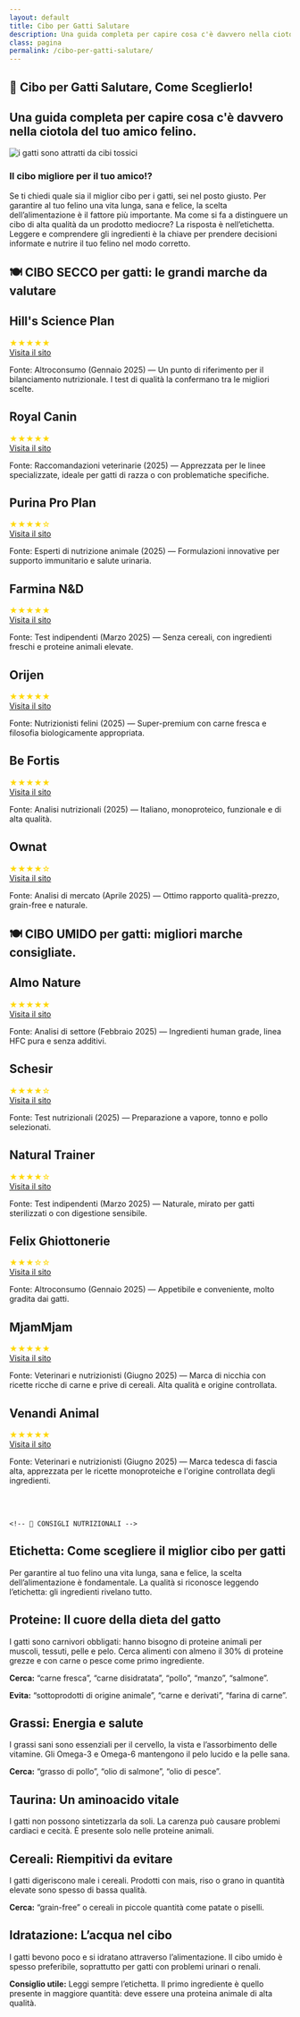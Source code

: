 ```yaml
---
layout: default
title: Cibo per Gatti Salutare
description: Una guida completa per capire cosa c'è davvero nella ciotola del tuo amico felino.
class: pagina
permalink: /cibo-per-gatti-salutare/
---
```


<main class="layout-wrapper">

<!-- 📝 INTRODUZIONE -->
<section class="intro">
  <h1 class="main-title-centered">🍴 Cibo per Gatti Salutare, Come Sceglierlo!</h1>
  <h2 class="small-title">
    Una guida completa per capire cosa c'è davvero nella ciotola del tuo amico felino.
  </h2>
</section>



<section class="square-grid">

  <div class="content-square">
    <img src="/assets/img/1-Cibo-Gatti-Il-Migliore-480.webp" alt="i gatti sono attratti da cibi tossici">
    <h3>Il cibo migliore per il tuo amico!?</h3>
    <div class="description">
      Se ti chiedi quale sia il miglior cibo per i gatti, sei nel posto giusto. Per garantire al tuo felino una vita lunga, sana e felice, la scelta dell’alimentazione è il fattore più importante. Ma come si fa a distinguere un cibo di alta qualità da un prodotto mediocre? La risposta è nell’etichetta. Leggere e comprendere gli ingredienti è la chiave per prendere decisioni informate e nutrire il tuo felino nel modo corretto.
    </div>
  </div>
</section>


<!-- 🍽️ CIBO SECCO -->

<section class="text-block">
  <h2 class="section-title-gradient">🍽️ CIBO SECCO per gatti: le grandi marche da valutare</h2>
</section>

<section class="indice-antracite">
  <div class="brand-header">
    <h2 class="section-title">Hill's Science Plan</h2>
    <div class="rating-stars"><span style="color: gold;">★★★★★</span></div>
    <a class="brand-name" href="https://www.hillspet.it/" target="_blank" rel="noopener">Visita il sito</a>
  </div>
  <p class="brand-description">
    Fonte: Altroconsumo (Gennaio 2025) — Un punto di riferimento per il bilanciamento nutrizionale. I test di qualità la confermano tra le migliori scelte.
  </p>
</section>

<section class="indice-antracite">
  <div class="brand-header">
    <h2 class="section-title">Royal Canin</h2>
    <div class="rating-stars"><span style="color: gold;">★★★★★</span></div>
    <a class="brand-name" href="https://www.royalcanin.com/it" target="_blank" rel="noopener">Visita il sito</a>
  </div>
  <p class="brand-description">
    Fonte: Raccomandazioni veterinarie (2025) — Apprezzata per le linee specializzate, ideale per gatti di razza o con problematiche specifiche.
  </p>
</section>

<section class="indice-antracite">
  <div class="brand-header">
    <h2 class="section-title">Purina Pro Plan</h2>
    <div class="rating-stars"><span style="color: gold;">★★★★☆</span></div>
    <a class="brand-name" href="https://www.purina.it/" target="_blank" rel="noopener">Visita il sito</a>
  </div>
  <p class="brand-description">
    Fonte: Esperti di nutrizione animale (2025) — Formulazioni innovative per supporto immunitario e salute urinaria.
  </p>
</section>

<section class="indice-antracite">
  <div class="brand-header">
    <h2 class="section-title">Farmina N&D</h2>
    <div class="rating-stars"><span style="color: gold;">★★★★★</span></div>
    <a class="brand-name" href="https://www.farmina.com/it/" target="_blank" rel="noopener">Visita il sito</a>
  </div>
  <p class="brand-description">
    Fonte: Test indipendenti (Marzo 2025) — Senza cereali, con ingredienti freschi e proteine animali elevate.
  </p>
</section>

<section class="indice-antracite">
  <div class="brand-header">
    <h2 class="section-title">Orijen</h2>
    <div class="rating-stars"><span style="color: gold;">★★★★★</span></div>
    <a class="brand-name" href="https://www.orijen.ca/" target="_blank" rel="noopener">Visita il sito</a>
  </div>
  <p class="brand-description">
    Fonte: Nutrizionisti felini (2025) — Super-premium con carne fresca e filosofia biologicamente appropriata.
  </p>
</section>

<section class="indice-antracite">
  <div class="brand-header">
    <h2 class="section-title">Be Fortis</h2>
    <div class="rating-stars"><span style="color: gold;">★★★★★</span></div>
    <a class="brand-name" href="https://www.arcaplanet.it/s/?q=BeFortis+cat" target="_blank" rel="noopener">Visita il sito</a>
  </div>
  <p class="brand-description">
    Fonte: Analisi nutrizionali (2025) — Italiano, monoproteico, funzionale e di alta qualità.
  </p>
</section>

<section class="indice-antracite">
  <div class="brand-header">
    <h2 class="section-title">Ownat</h2>
    <div class="rating-stars"><span style="color: gold;">★★★★☆</span></div>
    <a class="brand-name" href="https://www.ownat.com/it/" target="_blank" rel="noopener">Visita il sito</a>
  </div>
  <p class="brand-description">
    Fonte: Analisi di mercato (Aprile 2025) — Ottimo rapporto qualità-prezzo, grain-free e naturale.
  </p>
</section>




  

<!-- 🍽️ CIBO UMIDO -->


<section class="text-block">
  <h2 class="section-title-gradient">🍽️ CIBO UMIDO per gatti: migliori marche consigliate.</h2>
</section>

<section class="indice-antracite">
  <div class="brand-header">
    <h2 class="section-title">Almo Nature</h2>
    <div class="rating-stars"><span style="color: gold;">★★★★★</span></div>
    <a class="brand-name" href="https://www.almonature.com/" target="_blank" rel="noopener">Visita il sito</a>
  </div>
  <p class="brand-description">
    Fonte: Analisi di settore (Febbraio 2025) — Ingredienti human grade, linea HFC pura e senza additivi.
  </p>
</section>

<section class="indice-antracite">
  <div class="brand-header">
    <h2 class="section-title">Schesir</h2>
    <div class="rating-stars"><span style="color: gold;">★★★★☆</span></div>
    <a class="brand-name" href="https://www.schesir.com/" target="_blank" rel="noopener">Visita il sito</a>
  </div>
  <p class="brand-description">
    Fonte: Test nutrizionali (2025) — Preparazione a vapore, tonno e pollo selezionati.
  </p>
</section>

<section class="indice-antracite">
  <div class="brand-header">
    <h2 class="section-title">Natural Trainer</h2>
    <div class="rating-stars"><span style="color: gold;">★★★★☆</span></div>
    <a class="brand-name" href="https://www.trainer.eu/" target="_blank" rel="noopener">Visita il sito</a>
  </div>
  <p class="brand-description">
    Fonte: Test indipendenti (Marzo 2025) — Naturale, mirato per gatti sterilizzati o con digestione sensibile.
  </p>
</section>

<section class="indice-antracite">
  <div class="brand-header">
    <h2 class="section-title">Felix Ghiottonerie</h2>
    <div class="rating-stars"><span style="color: gold;">★★★☆☆</span></div>
    <a class="brand-name" href="https://www.purina.it/felix" target="_blank" rel="noopener">Visita il sito</a>
  </div>
  <p class="brand-description">
    Fonte: Altroconsumo (Gennaio 2025) — Appetibile e conveniente, molto gradita dai gatti.
  </p>
</section>

<section class="indice-antracite">
  <div class="brand-header">
    <h2 class="section-title">MjamMjam</h2>
    <div class="rating-stars"><span style="color: gold;">★★★★★</span></div>
    <a class="brand-name" href="https://www.mjammjam.de/" target="_blank" rel="noopener">Visita il sito</a>
  </div>
  <p class="brand-description">
    Fonte: Veterinari e nutrizionisti (Giugno 2025) — Marca di nicchia con ricette ricche di carne e prive di cereali. Alta qualità e origine controllata.
  </p>
</section>

<section class="indice-antracite">
  <div class="brand-header">
    <h2 class="section-title">Venandi Animal</h2>
    <div class="rating-stars"><span style="color: gold;">★★★★★</span></div>
    <a class="brand-name" href="https://www.venandi-animal.de/" target="_blank" rel="noopener">Visita il sito</a>
  </div>
  <p class="brand-description">
    Fonte: Veterinari e nutrizionisti (Giugno 2025) — Marca tedesca di fascia alta, apprezzata per le ricette monoproteiche e l'origine controllata degli ingredienti.
  </p>
</section>

<br><br>


    <!-- 📘 CONSIGLI NUTRIZIONALI -->
<section class="text-block">

  <h2><strong>Etichetta:</strong> Come scegliere il miglior cibo per gatti</h2>
  <p>Per garantire al tuo felino una vita lunga, sana e felice, la scelta dell’alimentazione è fondamentale. La qualità si riconosce leggendo l’etichetta: gli ingredienti rivelano tutto.</p>

  <h2><strong>Proteine:</strong> Il cuore della dieta del gatto</h2>
  <p>I gatti sono carnivori obbligati: hanno bisogno di proteine animali per muscoli, tessuti, pelle e pelo. Cerca alimenti con almeno il 30% di proteine grezze e con carne o pesce come primo ingrediente.</p>
  <p><strong>Cerca:</strong> “carne fresca”, “carne disidratata”, “pollo”, “manzo”, “salmone”.</p>
  <p><strong>Evita:</strong> “sottoprodotti di origine animale”, “carne e derivati”, “farina di carne”.</p>

  <h2><strong>Grassi:</strong> Energia e salute</h2>
  <p>I grassi sani sono essenziali per il cervello, la vista e l’assorbimento delle vitamine. Gli Omega-3 e Omega-6 mantengono il pelo lucido e la pelle sana.</p>
  <p><strong>Cerca:</strong> “grasso di pollo”, “olio di salmone”, “olio di pesce”.</p>

  <h2><strong>Taurina:</strong> Un aminoacido vitale</h2>
  <p>I gatti non possono sintetizzarla da soli. La carenza può causare problemi cardiaci e cecità. È presente solo nelle proteine animali.</p>

  <h2><strong>Cereali:</strong> Riempitivi da evitare</h2>
  <p>I gatti digeriscono male i cereali. Prodotti con mais, riso o grano in quantità elevate sono spesso di bassa qualità.</p>
  <p><strong>Cerca:</strong> “grain-free” o cereali in piccole quantità come patate o piselli.</p>

  <h2><strong>Idratazione:</strong> L’acqua nel cibo</h2>
  <p>I gatti bevono poco e si idratano attraverso l’alimentazione. Il cibo umido è spesso preferibile, soprattutto per gatti con problemi urinari o renali.</p>
  <p><strong>Consiglio utile:</strong> Leggi sempre l’etichetta. Il primo ingrediente è quello presente in maggiore quantità: deve essere una proteina animale di alta qualità.</p>

</section>

